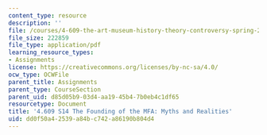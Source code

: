 ```yaml
---
content_type: resource
description: ''
file: /courses/4-609-the-art-museum-history-theory-controversy-spring-2014/dd0f50a42539a84bc742a86190b804d4_MIT4_609S14_assgn_Student_work2.pdf
file_size: 222859
file_type: application/pdf
learning_resource_types:
- Assignments
license: https://creativecommons.org/licenses/by-nc-sa/4.0/
ocw_type: OCWFile
parent_title: Assignments
parent_type: CourseSection
parent_uid: d85d05b9-03d4-aa19-45b4-7b0eb4c1df65
resourcetype: Document
title: '4.609 S14 The Founding of the MFA: Myths and Realities'
uid: dd0f50a4-2539-a84b-c742-a86190b804d4
---
```

